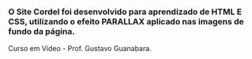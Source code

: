 ### O Site Cordel foi desenvolvido para aprendizado de HTML E CSS, utilizando o efeito PARALLAX aplicado nas imagens de fundo da página.
 
Curso em Video - Prof. Gustavo Guanabara.
